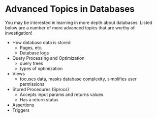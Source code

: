 # Advanced Topics in Databases

You may be interested in learning in more depth about databases.  Listed below are a number of more advanced topics that are worthy of investigation!

* How database data is stored
    * Pages, etc.
    * Database logs
* Query Processing and Optimization
  * query trees
  * types of optimization
* Views
  * focuses data, masks database complexity, simplifies user permissions
* Stored Procedures (Sprocs)
  * Accepts input params and returns values
  * Has a return status
* Assertions
* Triggers
